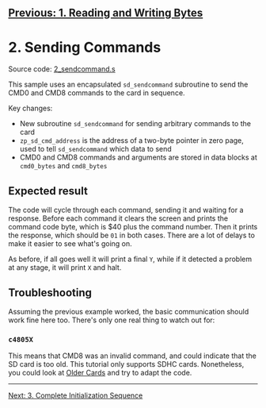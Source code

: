 [Previous: 1. Reading and Writing Bytes](ReadingWritingBytes.md)
---

# 2. Sending Commands

Source code: [2\_sendcommand.s](src/2\_sendcommand.s)

This sample uses an encapsulated `sd_sendcommand` subroutine to send the CMD0
and CMD8 commands to the card in sequence.

Key changes:
* New subroutine `sd_sendcommand` for sending arbitrary commands to the card
* `zp_sd_cmd_address` is the address of a two-byte pointer in zero page, used to tell `sd_sendcommand` which data to send
* CMD0 and CMD8 commands and arguments are stored in data blocks at `cmd0_bytes` and `cmd8_bytes`

## Expected result

The code will cycle through each command, sending it and waiting for a
response.  Before each command it clears the screen and prints the command code
byte, which is $40 plus the command number.  Then it prints the response, which
should be `01` in both cases.  There are a lot of delays to make it easier to
see what's going on.

As before, if all goes well it will print a final `Y`, while if it detected a
problem at any stage, it will print `X` and halt.

## Troubleshooting

Assuming the previous example worked, the basic communication should work fine
here too.  There's only one real thing to watch out for:

### `c4805X`

This means that CMD8 was an invalid command, and could indicate that the SD
card is too old.  This tutorial only supports SDHC cards.  Nonetheless, you
could look at [Older Cards](B_OlderCards.md) and try to adapt the code.

---
[Next: 3. Complete Initialization Sequence](3_Initialization.md)
